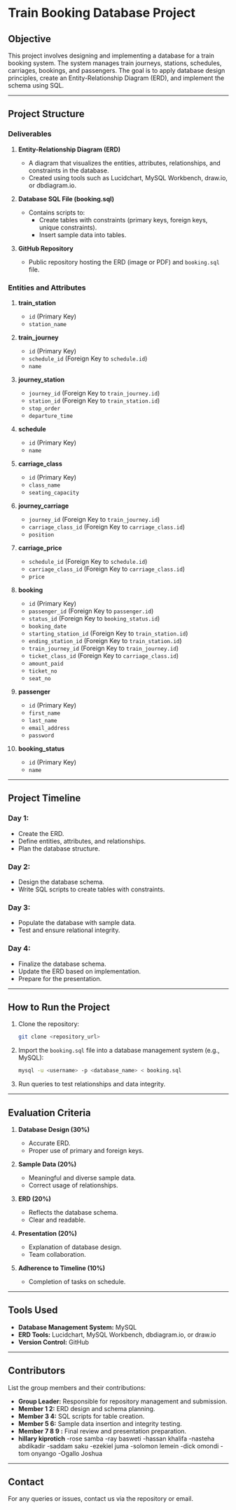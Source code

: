 # Train Booking Database Project

## **Objective**
This project involves designing and implementing a database for a train booking system. The system manages train journeys, stations, schedules, carriages, bookings, and passengers. The goal is to apply database design principles, create an Entity-Relationship Diagram (ERD), and implement the schema using SQL.

---

## **Project Structure**

### **Deliverables**
1. **Entity-Relationship Diagram (ERD)**
   - A diagram that visualizes the entities, attributes, relationships, and constraints in the database.
   - Created using tools such as Lucidchart, MySQL Workbench, draw.io, or dbdiagram.io.

2. **Database SQL File (booking.sql)**
   - Contains scripts to:
     - Create tables with constraints (primary keys, foreign keys, unique constraints).
     - Insert sample data into tables.

3. **GitHub Repository**
   - Public repository hosting the ERD (image or PDF) and `booking.sql` file.

### **Entities and Attributes**

1. **train_station**
   - `id` (Primary Key)
   - `station_name`

2. **train_journey**
   - `id` (Primary Key)
   - `schedule_id` (Foreign Key to `schedule.id`)
   - `name`

3. **journey_station**
   - `journey_id` (Foreign Key to `train_journey.id`)
   - `station_id` (Foreign Key to `train_station.id`)
   - `stop_order`
   - `departure_time`

4. **schedule**
   - `id` (Primary Key)
   - `name`

5. **carriage_class**
   - `id` (Primary Key)
   - `class_name`
   - `seating_capacity`

6. **journey_carriage**
   - `journey_id` (Foreign Key to `train_journey.id`)
   - `carriage_class_id` (Foreign Key to `carriage_class.id`)
   - `position`

7. **carriage_price**
   - `schedule_id` (Foreign Key to `schedule.id`)
   - `carriage_class_id` (Foreign Key to `carriage_class.id`)
   - `price`

8. **booking**
   - `id` (Primary Key)
   - `passenger_id` (Foreign Key to `passenger.id`)
   - `status_id` (Foreign Key to `booking_status.id`)
   - `booking_date`
   - `starting_station_id` (Foreign Key to `train_station.id`)
   - `ending_station_id` (Foreign Key to `train_station.id`)
   - `train_journey_id` (Foreign Key to `train_journey.id`)
   - `ticket_class_id` (Foreign Key to `carriage_class.id`)
   - `amount_paid`
   - `ticket_no`
   - `seat_no`

9. **passenger**
   - `id` (Primary Key)
   - `first_name`
   - `last_name`
   - `email_address`
   - `password`

10. **booking_status**
    - `id` (Primary Key)
    - `name`

---

## **Project Timeline**

### **Day 1:**
- Create the ERD.
- Define entities, attributes, and relationships.
- Plan the database structure.

### **Day 2:**
- Design the database schema.
- Write SQL scripts to create tables with constraints.

### **Day 3:**
- Populate the database with sample data.
- Test and ensure relational integrity.

### **Day 4:**
- Finalize the database schema.
- Update the ERD based on implementation.
- Prepare for the presentation.

---

## **How to Run the Project**

1. Clone the repository:
   ```bash
   git clone <repository_url>
   ```

2. Import the `booking.sql` file into a database management system (e.g., MySQL):
   ```bash
   mysql -u <username> -p <database_name> < booking.sql
   ```

3. Run queries to test relationships and data integrity.

---

## **Evaluation Criteria**

1. **Database Design (30%)**
   - Accurate ERD.
   - Proper use of primary and foreign keys.

2. **Sample Data (20%)**
   - Meaningful and diverse sample data.
   - Correct usage of relationships.

3. **ERD (20%)**
   - Reflects the database schema.
   - Clear and readable.

4. **Presentation (20%)**
   - Explanation of database design.
   - Team collaboration.

5. **Adherence to Timeline (10%)**
   - Completion of tasks on schedule.

---

## **Tools Used**
- **Database Management System:** MySQL
- **ERD Tools:** Lucidchart, MySQL Workbench, dbdiagram.io, or draw.io
- **Version Control:** GitHub

---

## **Contributors**
List the group members and their contributions:
- **Group Leader:** Responsible for repository management and submission.
- **Member 1 2:** ERD design and schema planning.
- **Member 3 4:** SQL scripts for table creation.
- **Member 5 6:** Sample data insertion and integrity testing.
- **Member 7 8 9 :** Final review and presentation preparation.
- **hillary kiprotich**
-rose samba
-ray basweti
-hassan khalifa	
-nasteha abdikadir
-saddam saku
-ezekiel juma
-solomon lemein
-dick omondi
-tom onyango
-Ogallo Joshua
---

## **Contact**
For any queries or issues, contact us via the repository or email.
